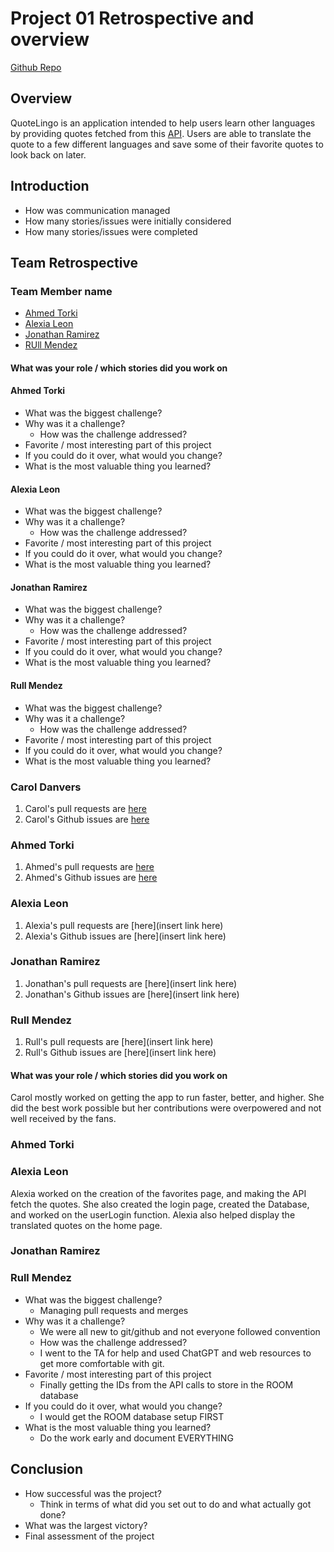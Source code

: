# Project 01 Retrospective and overview


[Github Repo]([https://github.com/dclinkenbeard/MyDemoApplication](https://github.com/AhmedTurkiii/CST438-SWE-Project1))

## Overview


QuoteLingo is an application intended to help users learn other languages by providing quotes fetched from this [API](https://rapidapi.com/martin.svoboda/api/quotes15). Users are able to translate the quote to a few different languages and save some of their favorite quotes to look back on later. 

## Introduction

* How was communication managed
* How many stories/issues were initially considered
* How many stories/issues were completed

## Team Retrospective

### Team Member name

- [Ahmed Torki](https://github.com/AhmedTurkiii/CST438-SWE-Project1/tree/torki_branch)
- [Alexia Leon](https://github.com/AhmedTurkiii/CST438-SWE-Project1/tree/leon_branch)
- [Jonathan Ramirez](https://github.com/AhmedTurkiii/CST438-SWE-Project1/tree/JR_Branch2)
- [RUll Mendez](https://github.com/AhmedTurkiii/CST438-SWE-Project1/tree/Rull_branch)

#### What was your role / which stories did you work on

#### Ahmed Torki
+ What was the biggest challenge? 
+ Why was it a challenge?
  + How was the challenge addressed?
+ Favorite / most interesting part of this project
+ If you could do it over, what would you change?
+ What is the most valuable thing you learned?

#### Alexia Leon
+ What was the biggest challenge? 
+ Why was it a challenge?
  + How was the challenge addressed?
+ Favorite / most interesting part of this project
+ If you could do it over, what would you change?
+ What is the most valuable thing you learned?

#### Jonathan Ramirez
+ What was the biggest challenge? 
+ Why was it a challenge?
  + How was the challenge addressed?
+ Favorite / most interesting part of this project
+ If you could do it over, what would you change?
+ What is the most valuable thing you learned?

#### Rull Mendez
+ What was the biggest challenge? 
+ Why was it a challenge?
  + How was the challenge addressed?
+ Favorite / most interesting part of this project
+ If you could do it over, what would you change?
+ What is the most valuable thing you learned?



### Carol Danvers
1. Carol's pull requests are [here]([https://github.com/Jonathan-Welham/Bits-Bots/pulls/@CarolDanvers](https://github.com/AhmedTurkiii/CST438-SWE-Project1/pulls?q=is%3Apr+author%3AAhmedTurkiii+is%3Aclosed))
1. Carol's Github issues are [here](https://github.com/FedericoRubino/cst438_project2/issues/created_by/@FedericoRubino)

### Ahmed Torki
1. Ahmed's pull requests are [here](https://github.com/Jonathan-Welham/Bits-Bots/pulls/@CarolDanvers)
1. Ahmed's Github issues are [here](https://github.com/FedericoRubino/cst438_project2/issues/created_by/@FedericoRubino)

### Alexia Leon
1. Alexia's pull requests are [here](insert link here)
1. Alexia's Github issues are [here](insert link here)

### Jonathan Ramirez
1. Jonathan's pull requests are [here](insert link here)
1. Jonathan's Github issues are [here](insert link here)

### Rull Mendez
1. Rull's pull requests are [here](insert link here)
1. Rull's Github issues are [here](insert link here)

#### What was your role / which stories did you work on
Carol mostly worked on getting the app to run faster, better, and higher.  She did the best work possible but her contributions were overpowered and not well received by the fans.

### Ahmed Torki
### Alexia Leon
Alexia worked on the creation of the favorites page, and making the API fetch the quotes. She also created the login page, created the Database, and worked on the userLogin function. Alexia also helped display the translated quotes on the home page. 

### Jonathan Ramirez
### Rull Mendez


+ What was the biggest challenge? 
  + Managing pull requests and merges
+ Why was it a challenge?
  + We were all new to git/github and not everyone followed convention
  + How was the challenge addressed?
  + I went to the TA for help and used ChatGPT and web resources to get more comfortable with git.
+ Favorite / most interesting part of this project
  + Finally getting the IDs from the API calls to store in the ROOM database
+ If you could do it over, what would you change?
  + I would get the ROOM database setup FIRST
+ What is the most valuable thing you learned?
  + Do the work early and document EVERYTHING


## Conclusion

- How successful was the project?
  - Think in terms of what did you set out to do and what actually got done?
- What was the largest victory?
- Final assessment of the project
